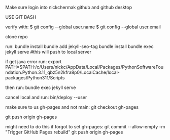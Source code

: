 Make sure login into nickchermak github and github desktop

USE GIT BASH

verify with: 
$ git config --global user.name
$ git config --global user.email

clone repo

run:
bundle install
bundle add jekyll-seo-tag
bundle install
bundle exec jekyll serve  #this will push to local server

if get java error run:
export PATH=$PATH:/c/Users/nickc/AppData/Local/Packages/PythonSoftwareFoundation.Python.3.11_qbz5n2kfra8p0/LocalCache/local-packages/Python311/Scripts

then run:
bundle exec jekyll serve

cancel local and run:
bin/deploy --user

make sure to us gh-pages and not main: 
git checkout gh-pages

git push origin gh-pages

might need to do this if forgot to set gh-pages:
git commit --allow-empty -m "Trigger GitHub Pages rebuild"
git push origin gh-pages



  
